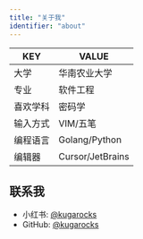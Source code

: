 ```yaml
---
title: "关于我"
identifier: "about"
---
```


| KEY | VALUE |
| --- | --- |
| 大学 | 华南农业大学 |
| 专业 | 软件工程 |
| 喜欢学科 | 密码学 |
| 输入方式 | VIM/五笔 |
| 编程语言 | Golang/Python |
| 编辑器 | Cursor/JetBrains |

## 联系我

* 小红书: [@kugarocks](https://www.xiaohongshu.com/user/profile/65683d68000000001c01b1e5)
* GitHub: [@kugarocks](https://github.com/kugarocks)
